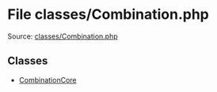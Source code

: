 File classes/Combination.php
=========

Source: [classes/Combination.php](https://github.com/PrestaShop/PrestaShop/blob/1.5.1.0/classes/Combination.php)


Classes
-------

* [CombinationCore](class.CombinationCore.md)

